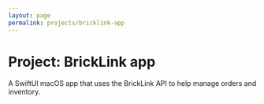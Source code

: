 ```yaml
---
layout: page
permalink: projects/bricklink-app
---
```


# Project: BrickLink app

A SwiftUI macOS app that uses the BrickLink API to help manage orders and inventory.
